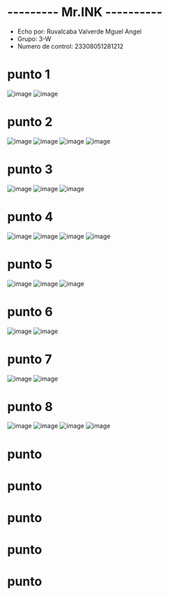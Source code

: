 # --------- Mr.INK ----------
- Echo por: Ruvalcaba Valverde Mguel Angel
- Grupo: 3-W
- Numero de control: 23308051281212

# punto 1
![image](https://github.com/user-attachments/assets/e494b281-e5e0-48ac-9ba3-bf9ebf37cef0)
![image](https://github.com/user-attachments/assets/1c5ae63a-1bb8-4a27-ab2c-dbb2e7a90bfe)

# punto 2
![image](https://github.com/user-attachments/assets/ec58f068-ff91-445b-b5c6-583df63e7fbf)
![image](https://github.com/user-attachments/assets/9cb8fd55-001e-40e1-84bf-523b18d28d07)
![image](https://github.com/user-attachments/assets/b2e09b50-546b-42d4-9c14-a20ce4eb857a)
![image](https://github.com/user-attachments/assets/f51422af-fc29-4963-8564-9bc2274c54c9)

# punto 3
![image](https://github.com/user-attachments/assets/da7cc7dc-55f4-4573-8764-1f62b5c5d2cb)
![image](https://github.com/user-attachments/assets/ea8ab179-e96c-411c-abb9-d02b415b26a3)
![image](https://github.com/user-attachments/assets/56c55e54-2d53-4471-a494-516cf73178eb)

# punto 4
![image](https://github.com/user-attachments/assets/5b8ac096-a999-4340-ace8-604f6028021f)
![image](https://github.com/user-attachments/assets/3026e144-b5f7-4055-bb37-79853f23f9fc)
![image](https://github.com/user-attachments/assets/b419942a-b45e-40f6-ac51-be05a500b1a6)
![image](https://github.com/user-attachments/assets/668168b6-3a2c-47b2-95ea-ed51ade430bf)

# punto 5
![image](https://github.com/user-attachments/assets/d02e7aef-7b11-4343-8fa3-696f9111a108)
![image](https://github.com/user-attachments/assets/636b890d-9827-42ff-b4fb-45dc389b45f2)
![image](https://github.com/user-attachments/assets/4386fdcf-809f-48ac-ae63-ddae87288d3f)

# punto 6
![image](https://github.com/user-attachments/assets/e5641e29-c8a6-4fde-910e-f1bc38b4aaf7)
![image](https://github.com/user-attachments/assets/e87ba57c-70c2-40ce-8d23-4bb0f6b42255)

# punto 7
![image](https://github.com/user-attachments/assets/c0cc5336-caf6-4d58-ad81-c0559c745a65)
![image](https://github.com/user-attachments/assets/f5490d2e-32fb-4233-ad4d-cf2a925c1a97)

# punto 8
![image](https://github.com/user-attachments/assets/448a4aa8-7384-4978-be66-28f3d86ebe36)
![image](https://github.com/user-attachments/assets/2642035a-2a7a-4d3d-accc-3860bec34ed9)
![image](https://github.com/user-attachments/assets/11c0a5b4-9e70-435b-a8c5-edb807562a0f)
![image](https://github.com/user-attachments/assets/c55681e1-05e5-4094-b0ba-aa17d4d4d456)

# punto
# punto
# punto
# punto
# punto

